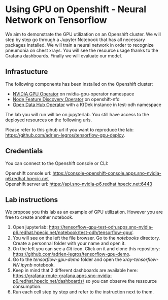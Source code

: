 # Using GPU on Openshift - Neural Network on Tensorflow

We aim to demonstrate the GPU utilization on an Openshift cluster. We will step by step go through a Jupyter Notebook that has all necessary packages installed. We will train a neural network in order to recognize pneumonia on chest xrays. You will see the resource usage thanks to the Grafana dashboards. Finally we will evaluate our model.

## Infrastucture

The following components has been installed on the Openshift cluster:
- [NVIDIA GPU Operator](https://console-openshift-console.apps.sno-nvidia-p6.redhat.hpecic.net/k8s/ns/nvidia-gpu-operator/operators.coreos.com~v1alpha1~ClusterServiceVersion/gpu-operator-certified.v22.9.0) on nvidia-gpu-operator namespace
- [Node Feature Discovery Operator](https://console-openshift-console.apps.sno-nvidia-p6.redhat.hpecic.net/k8s/ns/openshift-nfd/operators.coreos.com~v1alpha1~ClusterServiceVersion/nfd.4.11.0-202210251429) on openshift-nfd
- [Open Data Hub Operator](https://console-openshift-console.apps.sno-nvidia-p6.redhat.hpecic.net/k8s/ns/openshift-operators/operators.coreos.com~v1alpha1~ClusterServiceVersion/opendatahub-operator.v1.4.0) with a KfDek instance in test-odh namespace

The lab you will run will be on jupyterlab. You still have access to the deployed resources on the following urls.

Please refer to this gihub url if you want to reproduce the lab: https://github.com/adrien-legros/tensorflow-gpu-deploy.

## Credentials

You can connect to the Openshift console or CLI:

Openshift console url: https://console-openshift-console.apps.sno-nvidia-p6.redhat.hpecic.net  
Openshift server url: https://api.sno-nvidia-p6.redhat.hpecic.net:6443 

## Lab instructions

We propose you this lab as an example of GPU utilization. However you are free to create another notebook.

1. Open jupyterlab: https://tensorflow-gpu-test-odh.apps.sno-nvidia-p6.redhat.hpecic.net/notebook/test-odh/tensorflow-gpu/.
2. You will see on the left the file browser. Go to the *notebooks* directory. Create a personnal folder with your name and open it.
3. On the left you can see a *Git* icon. Click on it and clone this repository: https://github.com/adrien-legros/tensorflow-gpu-demo.
4. Go to the *tensorflow-gpu-demo* folder and open the *xray-tensorflow-NN.ipynb* notebook.
5. Keep in mind that 2 different dashboards are available here: https://grafana-route-grafana.apps.sno-nvidia-p6.redhat.hpecic.net/dashboards/ so you can observe the ressource consumption.
6. Run each cell step by step and refer to the instruction next to them.